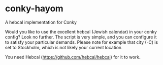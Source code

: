 # conky-hayom
A hebcal implementation for Conky

Would you like to use the excellent hebcal (Jewish calendar) in your conky config? Look no further. The script is very simple, and you can configure it to satisfy your particular demands. Please note for example that city (-C) is set to Stockholm, which is not likely your current location. 

You need Hebcal (https://github.com/hebcal/hebcal) for it to work. 
